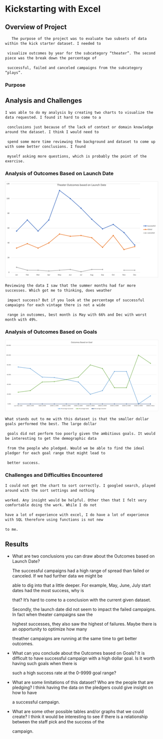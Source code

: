 # Kickstarting with Excel

## Overview of Project

       The purpose of the project was to evaluate two subsets of data within the kick starter dataset. I needed to
       
     visualize outcomes by year for the subcategory “theater”. The second piece was the break down the percentage of 
     
     successful, failed and canceled campaigns from the subcategory “plays”. 


### Purpose

## Analysis and Challenges

    I was able to do my analysis by creating two charts to visualize the data requested. I found it hard to come to a
    
     conclusions just because of the lack of context or domain knowledge around the dataset. I think I would need to
     
     spend some more time reviewing the background and dataset to come up with some better conclusions. I found
     
     myself asking more questions, which is probably the point of the exercise. 


### Analysis of Outcomes Based on Launch Date

![Outcomes Based on Launch Date](https://github.com/jayhawkerfan84/kickstarter-analysis/blob/main/resource/Theater%20outcomes%20chart.png) 

    Reviewing the data I saw that the summer months had far more successes. Which got me to thinking, does weather
    
     impact success? But if you look at the percentage of successful campaigns for each vintage there is not a wide 
     
     range in outcomes, best month is May with 66% and Dec with worst month with 49%. 


### Analysis of Outcomes Based on Goals

![Outcomes v Goals](https://github.com/jayhawkerfan84/kickstarter-analysis/blob/main/resource/Outcomes%20vs%20Goals.png)


    What stands out to me with this dataset is that the smaller dollar goals performed the best. The large dollar
    
     goals did not perform too poorly given the ambitious goals. It would be interesting to get the demographic data 
     
     from the people who pledged. Would we be able to find the ideal pledger for each goal range that might lead to 
     
     better success. 

    
### Challenges and Difficulties Encountered


    I could not get the chart to sort correctly. I googled search, played around with the sort settings and nothing 
    
    worked. Any insight would be helpful. Other then that I felt very comfortable doing the work. While I do not 
    
    have a lot of experience with excel, I do have a lot of experience with SQL therefore using functions is not new 
    
    to me. 

## Results

- What are two conclusions you can draw about the Outcomes based on Launch Date?

    The successful campaigns had a high range of spread than failed or canceled. If we had further data we might be 
    
    able to dig into that a little deeper. For example, May, June, July start dates had the most success, why is 
    
    that? It’s hard to come to a conclusion with the current given dataset.

    Secondly, the launch date did not seem to impact the failed campaigns. In fact when theater campaigns saw the 
    
    highest successes, they also saw the highest of failures. Maybe there is an opportunity to optimize how many 
    
    theather campaigns are running at the same time to get better outcomes. 


- What can you conclude about the Outcomes based on Goals?
    It is difficult to have successful campaign with a high dollar goal. Is it worth having such goals when there is

    such a high success rate at the 0-9999 goal range?


- What are some limitations of this dataset?
    Who are the people that are pledging? I think having the data on the pledgers could give insight on how to have 

    a successful campaign. 

- What are some other possible tables and/or graphs that we could create?
    I think it would be interesting to see if there is a relationship between the staff pick and the success of the 
    
    campaign. 
